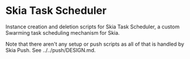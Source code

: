 Skia Task Scheduler
===================

Instance creation and deletion scripts for Skia Task Scheduler, a custom
Swarming task scheduling mechanism for Skia.

Note that there aren't any setup or push scripts as all of that is handled by
Skia Push. See ../../push/DESIGN.md.

